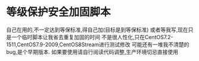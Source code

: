 # 等级保护安全加固脚本
自己在用的,不一定达到等保标准,得自己加(目标是到等保标准)
或者等我写,现在只是一个临时脚本让我省去重复加固的时间
不是很人性化,只在CentOS7.2-1511,CentOS7.9-2009,CentOS8Stream进行测试修改
可能还有一堆我不清楚的bug,是个早期版本. 如果要使用请自行阅读代码调整,生产环境切忌直接使用

